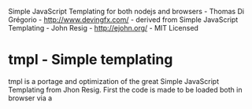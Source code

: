 Simple JavaScript Templating for both nodejs and browsers - Thomas Di Grégorio - http://www.devingfx.com/ - derived from
Simple JavaScript Templating - John Resig - http://ejohn.org/ - MIT Licensed

# tmpl - Simple templating

tmpl is a portage and optimization of the great Simple JavaScript Templating from Jhon Resig.
First the code is made to be loaded both in browser via a <script> tag and in nodejs via require.
Second the templating rules have been exported into a rules array to let developpers create their own rules

## Usage

	var greet = tmpl("Some text and <%=thing%>!");
	myDiv.innerHTML = greet({thing: 'that\'s it'});`


## Add a templating rule

`var rule = {];
tmpl.rules.push(rule)`